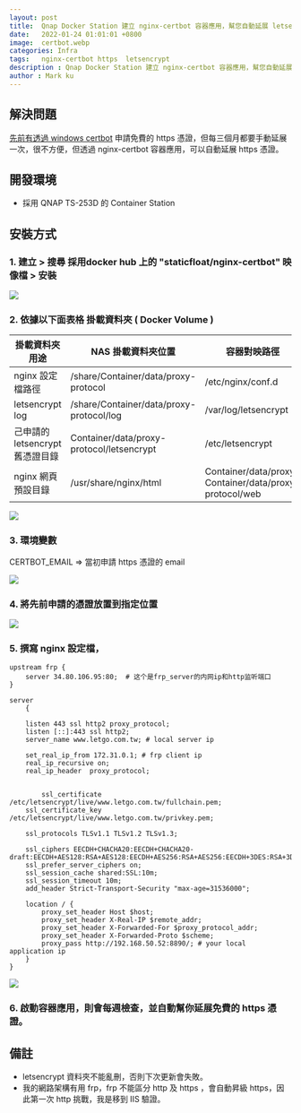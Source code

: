 ```yaml
---
layout: post
title:  Qnap Docker Station 建立 nginx-certbot 容器應用，幫您自動延展 letsencrypt 免費 https 憑證
date:   2022-01-24 01:01:01 +0800
image:  certbot.webp
categories: Infra
tags:   nginx-certbot https  letsencrypt
description : Qnap Docker Station 建立 nginx-certbot 容器應用，幫您自動延展 letsencrypt 免費 https 憑證
author : Mark ku
---
```

## 解決問題
[先前有透過 windows certbot](https://blog.markkulab.net/2021/12/26/ssl-certbot/) 申請免費的 https 憑證，但每三個月都要手動延展一次，很不方便，但透過  nginx-certbot 容器應用，可以自動延展 https 憑證。 

## 開發環境
* 採用 QNAP TS-253D 的 Container Station

## 安裝方式
### 1. 建立 > 搜尋 採用docker hub 上的 "staticfloat/nginx-certbot" 映像檔 > 安裝

![](https://i.imgur.com/t7W0TX1.png)

### 2. 依據以下面表格 掛載資料夾 ( Docker Volume )

| 掛載資料夾用途 | NAS 掛載資料夾位置 | 容器對映路徑 |
| -------- | -------- | -------- |
| nginx 設定檔路徑     | /share/Container/data/proxy-protocol   | /etc/nginx/conf.d      |
| letsencrypt log | /share/Container/data/proxy-protocol/log  | /var/log/letsencrypt |
| 己申請的 letsencrypt 舊憑證目錄     | Container/data/proxy-protocol/letsencrypt| /etc/letsencrypt   |
| nginx 網頁預設目錄  | /usr/share/nginx/html | Container/data/proxy-Container/data/proxy-protocol/web  |

![](https://i.imgur.com/z8q03u2.jpg)

### 3. 環境變數
CERTBOT_EMAIL => 當初申請 https 憑證的 email

![](https://i.imgur.com/sPLMPLG.png)

### 4. 將先前申請的憑證放置到指定位置
![](https://i.imgur.com/ZMFyy5i.png)

### 5. 撰寫 nginx 設定檔，

```
upstream frp {
	server 34.80.106.95:80;  # 这个是frp_server的内网ip和http监听端口
}

server
	{
	
	listen 443 ssl http2 proxy_protocol;
	listen [::]:443 ssl http2;
	server_name www.letgo.com.tw; # local server ip

	set_real_ip_from 172.31.0.1; # frp client ip
	real_ip_recursive on;
	real_ip_header  proxy_protocol;


	    ssl_certificate     /etc/letsencrypt/live/www.letgo.com.tw/fullchain.pem;
    ssl_certificate_key /etc/letsencrypt/live/www.letgo.com.tw/privkey.pem;
	
	ssl_protocols TLSv1.1 TLSv1.2 TLSv1.3;

	ssl_ciphers EECDH+CHACHA20:EECDH+CHACHA20-draft:EECDH+AES128:RSA+AES128:EECDH+AES256:RSA+AES256:EECDH+3DES:RSA+3DES:!MD5;
	ssl_prefer_server_ciphers on;
	ssl_session_cache shared:SSL:10m;
	ssl_session_timeout 10m;
	add_header Strict-Transport-Security "max-age=31536000";	

	location / {
		proxy_set_header Host $host;
		proxy_set_header X-Real-IP $remote_addr;
		proxy_set_header X-Forwarded-For $proxy_protocol_addr;		
		proxy_set_header X-Forwarded-Proto $scheme;
		proxy_pass http://192.168.50.52:8890/; # your local application ip
	}
}
```
![](https://i.imgur.com/7eMOn4S.png)

### 6. 啟動容器應用，則會每週檢查，並自動幫你延展免費的 https 憑證。

## 備註
* letsencrypt 資料夾不能亂刪，否則下次更新會失敗。
* 我的網路架構有用 frp，frp 不能區分 http 及 https ，會自動昇級 https，因此第一次 http 挑戰，我是移到 IIS 驗證。